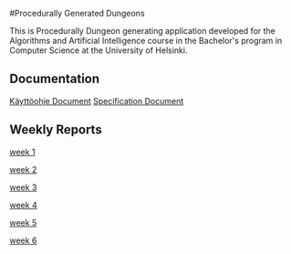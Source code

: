 #Procedurally Generated Dungeons

This is Procedurally Dungeon generating application developed for the Algorithms and Artificial Intelligence course in the Bachelor's program in Computer Science at the University of Helsinki.

## Documentation
[Käyttöohje Document](./Doc/kayttoohjeet.md)
[Specification Document](./Doc/specifications.md)


## Weekly Reports
[week 1](./Doc/WeeklyReports/viikkoraportti_1.pdf)

[week 2](./Doc/WeeklyReports/viikkoraportti_2.pdf)

[week 3](./Doc/WeeklyReports/viikkoraportti_3.pdf)

[week 4](./Doc/WeeklyReports/viikkoraportti_4.pdf)

[week 5](./Doc/WeeklyReports/viikkoraportti_5.pdf)

[week 6](./Doc/WeeklyReports/viikkoraportti_6.pdf)
